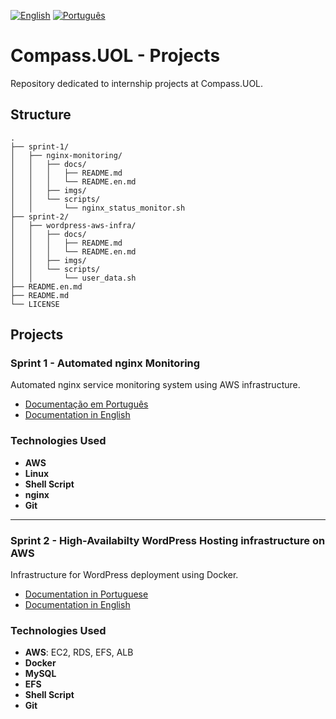 [![English](https://img.shields.io/badge/English-blue.svg)](README.en.md)
[![Português](https://img.shields.io/badge/Português-green.svg)](README.md)

# Compass.UOL - Projects

Repository dedicated to internship projects at Compass.UOL.

## Structure

```
.
├── sprint-1/
│   ├── nginx-monitoring/
│   │   ├── docs/
│   │   │   ├── README.md 
│   │   │   └── README.en.md
│   │   ├── imgs/
│   │   └── scripts/
│   │       └── nginx_status_monitor.sh
├── sprint-2/
│   ├── wordpress-aws-infra/
│   │   ├── docs/
│   │   │   ├── README.md
│   │   │   └── README.en.md
│   │   ├── imgs/
│   │   └── scripts/
│   │       └── user_data.sh
├── README.en.md
├── README.md
└── LICENSE
```

## Projects

### Sprint 1 - Automated nginx Monitoring
Automated nginx service monitoring system using AWS infrastructure.

- [Documentação em Português](./sprint-1/nginx-monitoring/docs/README.md)
- [Documentation in English](./sprint-1/nginx-monitoring/docs/README.en.md)

### Technologies Used

- **AWS**
- **Linux**
- **Shell Script**
- **nginx**
- **Git**

---

### Sprint 2 - High-Availabilty WordPress Hosting infrastructure on AWS 
Infrastructure for WordPress deployment using Docker.

- [Documentation in Portuguese](./sprint-2/wordpress-aws-infra/docs/README.md)  
- [Documentation in English](./sprint-2/wordpress-aws-infra/docs/README.en.md)  

### Technologies Used  

- **AWS**: EC2, RDS, EFS, ALB  
- **Docker**  
- **MySQL**  
- **EFS**  
- **Shell Script**  
- **Git**

